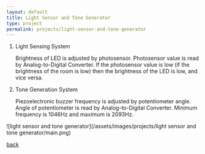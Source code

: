 ```yaml
---
layout: default
title: Light Sensor and Tone Generator
type: project
permalink: projects/light-sensor-and-tone-generator
---
```


1. Light Sensing System

	Brightness of LED is adjusted by photosensor. Photosensor value is read by Analog-to-Digital Converter. If the photosensor value is low (if the brightness of the room is low) then the brightness of the LED is low, and vice versa.

2. Tone Generation System

	Piezoelectronic buzzer frequency is adjusted by potentiometer angle. Angle of potentiometer is read by Analog-to-Digital Converter.
	Minimum frequency is 1046Hz and maximum is 2093Hz.


![light sensor and tone generator](/assets/images/projects/light sensor and tone generator/main.png)

[back](./)
